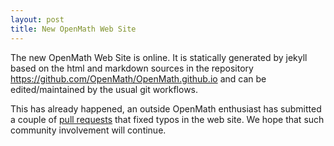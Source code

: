 ```yaml
---
layout: post
title: New OpenMath Web Site
---
```

The new OpenMath Web Site is online. It is
statically generated by jekyll based on the html and markdown sources in
the repository https://github.com/OpenMath/OpenMath.github.io and can be
edited/maintained by the usual git workflows.

This has already happened, an outside OpenMath enthusiast has submitted a couple of [pull requests](https://github.com/OpenMath/OpenMath.github.io/pulls) that fixed typos in the web site. We hope that such community involvement will continue.  
